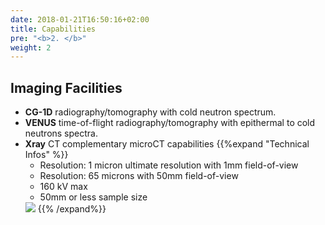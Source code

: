 ```yaml
---
date: 2018-01-21T16:50:16+02:00
title: Capabilities
pre: "<b>2. </b>"
weight: 2
---
```


## Imaging Facilities

<ul>
<li> <strong>CG-1D</strong> radiography/tomography with cold neutron spectrum.
<a href='http://neutrons.ornl.gov/imaging'><i class='fa fa-external-link'></i></a> </li>
<li> <strong>VENUS</strong> time-of-flight radiography/tomography with epithermal to cold neutrons spectra.
<a href='http://neutrons.ornl.gov/venus'><i class='fa fa-external-link'></i></a></li>
<li> <strong>Xray</strong> CT complementary microCT capabilities
{{%expand "Technical Infos" %}}
<ul>
<li> Resolution: 1 micron ultimate resolution with 1mm field-of-view</li>
<li> Resolution: 65 microns with 50mm field-of-view</li>
<li> 160 kV max</li>
<li> 50mm or less sample size</li>
</ul>
<img src='/capabilities/images/xray.jpg' />
{{% /expand%}}
</li>
</ul>
